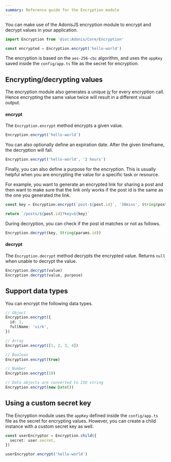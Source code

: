 ```yaml
---
summary: Reference guide for the Encryption module
---
```


You can make use of the AdonisJS encryption module to encrypt and decrypt values in your application.

```ts
import Encryption from '@ioc:Adonis/Core/Encryption'

const encrypted = Encryption.encrypt('hello-world')
```

The encryption is based on the `aes-256-cbc` algorithm, and uses the `appKey` saved inside the `config/app.ts` file as the secret for encryption.

## Encrypting/decrypting values

The encryption module also generates a unique [iv](https://en.wikipedia.org/wiki/Initialization_vector) for every encryption call. Hence encrypting the same value twice will result in a different visual output.

#### encrypt

The `Encryption.encrypt` method encrypts a given value.

```ts
Encryption.encrypt('hello-world')
```

You can also optionally define an expiration date. After the given timeframe, the decryption will fail.

```ts
Encryption.encrypt('hello-world', '2 hours')
```

Finally, you can also define a purpose for the encryption. This is usually helpful when you are encrypting the value for a specific task or resource.

For example, you want to generate an encrypted link for sharing a post and then want to make sure that the link only works if the post id is the same as the one you generated the link.

```ts
const key = Encryption.encrypt(`post-${post.id}`, '30mins', String(post.id))

return `/posts/${post.id}?key=${key}`
```

During decryption, you can check if the post id matches or not as follows.

```ts
Encryption.decrypt(key, String(params.id))
```

#### decrypt

The `Encryption.decrypt` method decrypts the encrypted value. Returns `null` when unable to decrypt the value.

```ts
Encryption.decrypt(value)
Encryption.decrypt(value, purpose)
```

## Support data types

You can encrypt the following data types.

```ts
// Object
Encryption.encrypt({
  id: 1,
  fullName: 'virk',
})

// Array
Encryption.encrypt([1, 2, 3, 4])

// Boolean
Encryption.encrypt(true)

// Number
Encryption.encrypt(10)

// Data objects are converted to ISO string
Encryption.encrypt(new Date())
```

## Using a custom secret key

The Encryption module uses the `appKey` defined inside the `config/app.ts` file as the secret for encrypting values. However, you can create a child instance with a custom secret key as well.

```ts
const userEncryptor = Encryption.child({
  secret: user.secret,
})

userEncryptor.encrypt('hello-world')
```
